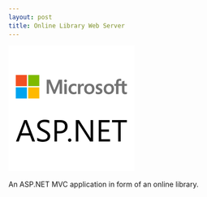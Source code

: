 ```yaml
---
layout: post
title: Online Library Web Server
---
```

![Geometric pattern with fading gradient](/img/library.png)

An ASP.NET MVC application in form of an online library.


